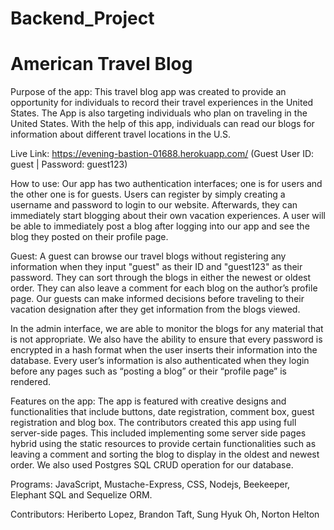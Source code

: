 # Backend_Project
# American Travel Blog 

Purpose of the app: This travel blog app was created to provide an opportunity for individuals to record their travel experiences in the United States. The App is also targeting individuals who plan on traveling in the United States. With the help of this app, individuals can read our blogs for information about different travel locations in the U.S. 

Live Link: https://evening-bastion-01688.herokuapp.com/ (Guest User ID: guest | Password: guest123)

How to use: Our app has two authentication interfaces; one is for users and the other one is for guests. Users can register by simply creating a username and password to login to our website. Afterwards, they can immediately start blogging about their own vacation experiences. A user will be able to immediately post a blog after logging into our app and see the blog they posted on their profile page.

Guest: A guest can browse our travel blogs without registering any information when they input "guest" as their ID and "guest123" as their password. They can sort through the blogs in either the newest or oldest order. They can also leave a comment for each blog on the author’s profile page. Our guests can make informed decisions before traveling to their vacation designation after they get information from the blogs viewed.

In the admin interface, we are able to monitor the blogs for any material that is not appropriate. We also have the ability to ensure that every password is encrypted in a hash format when the user inserts their information into the database. Every user’s information is also authenticated when they login before any pages such as “posting a blog” or their “profile page” is rendered. 

Features on the app: The app is featured with creative designs and functionalities that include buttons, date registration, comment box, guest registration and blog box. The contributors created this app using full server-side pages. This included implementing some server side pages hybrid using the static resources to provide certain functionalities such as leaving a comment and sorting the blog to display in the oldest and newest order. We also used Postgres SQL CRUD operation for our database. 

Programs: JavaScript, Mustache-Express, CSS, Nodejs, Beekeeper, Elephant SQL and Sequelize ORM.

Contributors: Heriberto Lopez, Brandon Taft, Sung Hyuk Oh, Norton Helton
